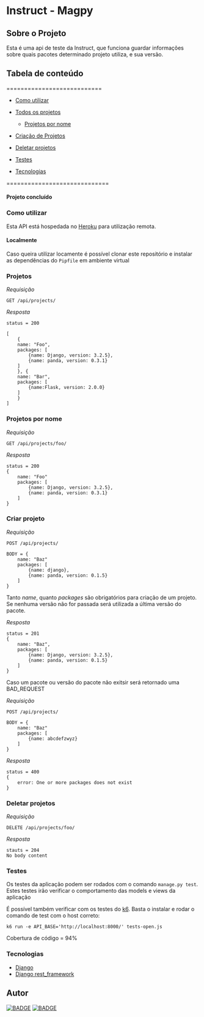 # Instruct - Magpy

## Sobre o Projeto

Esta é uma api de teste da Instruct, que funciona guardar informações sobre quais pacotes determinado projeto utiliza, e sua versão.

## Tabela de conteúdo

===========================

- [Como utilizar](#how)

- [Todos os projetos ](#Projetos)

  - [Projetos por nome](#ProjetoNome)

- [Criação de Projetos](#CriarProjetos)

- [Deletar projetos](#Deletar)

- [Testes](#testes)

- [Tecnologias](#techs)

=============================

#### Projeto concluído

<h3 id='how'>Como utilizar</h3>

Esta API está hospedada no [Heroku](https://instruct-magpy.herokuapp.com/) para utilização remota.

#### Localmente
Caso queira utilizar locamente é possível clonar este repositório e instalar as dependências do `Pipfile` em ambiente virtual

<h3 id="Projetos">Projetos</h3>

_Requisição_

```
GET /api/projects/
```

_Resposta_

```
status = 200

[
    {
    name: "Foo",
    packages: [
        {name: Django, version: 3.2.5},
        {name: panda, version: 0.3.1}
    ]
    }, {
    name: "Bar",
    packages: [
        {name:Flask, version: 2.0.0}
    ]
    }
]
```

<h3 id="ProjetoNome">Projetos por nome</h3>

_Requisição_

```
GET /api/projects/foo/
```

_Resposta_

```
status = 200
{
    name: "Foo"
    packages: [
        {name: Django, version: 3.2.5},
        {name: panda, version: 0.3.1}
    ]
}
```

<h3 id="CriarProjetos">Criar projeto</h3>

_Requisição_

```
POST /api/projects/

BODY = {
    name: "Baz"
    packages: [
        {name: django},
        {name: panda, version: 0.1.5}
    ]
}
```

Tanto _name_, quanto _packages_ são obrigatórios para criação de um projeto. Se nenhuma versão não for passada será utilizada a última versão do pacote.

_Resposta_

```
status = 201
{
    name: "Baz",
    packages: [
        {name: Django, version: 3.2.5},
        {name: panda, version: 0.1.5}
    ]
}
```

Caso um pacote ou versão do pacote não exitsir será retornado uma BAD_REQUEST

_Requisição_

```
POST /api/projects/

BODY = {
    name: "Baz"
    packages: [
        {name: abcdefzwyz}
    ]
}
```

_Resposta_

```
status = 400
{
    error: One or more packages does not exist
}
```

<h3 id="Deletar">Deletar projetos</h3>

_Requisição_

```
DELETE /api/projects/foo/
```

_Resposta_

```
stauts = 204
No body content
```

<h3 id="testes">Testes</h3>

Os testes da aplicação podem ser rodados com o comando `manage.py test`. Estes testes irão verificar o comportamento das models e views da aplicação

É possível também verificar com os testes do [k6](https://k6.io/). Basta o instalar e rodar o comando de test com o host correto:

```
k6 run -e API_BASE='http://localhost:8000/' tests-open.js
```

Cobertura de código = 94%

<h3 id='techs'>Tecnologias</h3>

- [Django](https://docs.djangoproject.com/)
- [Django rest_framework](https://www.django-rest-framework.org/)

<h2 id='me'>Autor</h2>

[![BADGE](https://img.shields.io/static/v1?label=github&message=Fernandochi&color=181717&style=social&logo=github&link=https://github.com/fernandochi)](https://github.com/fernandochi)
[![BADGE](https://img.shields.io/static/v1?label=linkedin&message=Fernando&color=0A66C2&style=social&logo=linkedin&link=https://www.linkedin.com/in/fernando-l-santos/)](https://www.linkedin.com/in/fernando-l-santos/)
